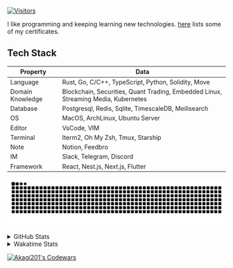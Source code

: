 <!-- markdownlint-disable MD041 MD010 MD033 -->
[![Visitors](https://api.visitorbadge.io/api/daily?path=Akagi201%2FAkagi201&label=Visitors%20Today&countColor=%2337d67a)](https://visitorbadge.io/status?path=Akagi201%2FAkagi201)

I like programming and keeping learning new technologies. [here](https://github.com/Akagi201/blockchain) lists some of my certificates.

## Tech Stack

| Property         	| Data                                                                               	|
|------------------	|------------------------------------------------------------------------------------	|
| Language         	| Rust, Go, C/C++, TypeScript, Python, Solidity, Move                                 |
| Domain Knowledge 	| Blockchain, Securities, Quant Trading, Embedded Linux, Streaming Media, Kubernetes 	|
| Database         	| Postgresql, Redis, Sqlite, TimescaleDB, Meilisearch                                 |
| OS               	| MacOS, ArchLinux, Ubuntu Server                                                     |
| Editor           	| VsCode, VIM                                                                        	|
| Terminal          | Iterm2, Oh My Zsh, Tmux, Starship                                                   |
| Note             	| Notion, Feedbro                                                                    	|
| IM               	| Slack, Telegram, Discord                                                            |
| Framework         | React, Nest.js, Next.js, Flutter                                                   	|

[![github contribution grid snake animation](https://raw.githubusercontent.com/Akagi201/Akagi201/output/github-contribution-grid-snake.svg#gh-light-mode-only)](https://github.com/Akagi201)

<details>
<summary>GitHub Stats</summary>
  <a href="https://github.com/Akagi201"><img alt="Profile Detail" src="https://raw.githubusercontent.com/Akagi201/Akagi201/master/profile-summary-card-output/dracula/0-profile-details.svg" /></a>
  <a href="https://github.com/Akagi201"><img alt="Github Stats" src="https://raw.githubusercontent.com/Akagi201/Akagi201/master/profile-summary-card-output/dracula/3-stats.svg" /></a>
  <a href="https://github.com/Akagi201"><img alt="Lang By Commits" src="https://raw.githubusercontent.com/Akagi201/Akagi201/master/profile-summary-card-output/dracula/2-most-commit-language.svg" /></a>
</details>

<details>
<summary>Wakatime Stats</summary>
<br>

<!--START_SECTION:waka-->

```txt
From: 17 August 2023 - To: 24 August 2023

Total Time: 62 hrs 21 mins

Other            45 hrs 1 min    ██████████████████░░░░░░░   72.21 %
Rust             11 hrs 1 min    ████▒░░░░░░░░░░░░░░░░░░░░   17.69 %
sh               5 hrs 20 mins   ██░░░░░░░░░░░░░░░░░░░░░░░   08.58 %
YAML             26 mins         ▒░░░░░░░░░░░░░░░░░░░░░░░░   00.70 %
TOML             12 mins         ░░░░░░░░░░░░░░░░░░░░░░░░░   00.33 %
Docker           8 mins          ░░░░░░░░░░░░░░░░░░░░░░░░░   00.23 %
Ezhil            3 mins          ░░░░░░░░░░░░░░░░░░░░░░░░░   00.10 %
Markdown         2 mins          ░░░░░░░░░░░░░░░░░░░░░░░░░   00.06 %
Solidity         1 min           ░░░░░░░░░░░░░░░░░░░░░░░░░   00.03 %
JSON             1 min           ░░░░░░░░░░░░░░░░░░░░░░░░░   00.03 %
```

<!--END_SECTION:waka-->

</details>

<a href="https://www.codewars.com/users/Akagi201"><img alt="Akagi201's Codewars" src="https://www.codewars.com/users/Akagi201/badges/small"></a>
